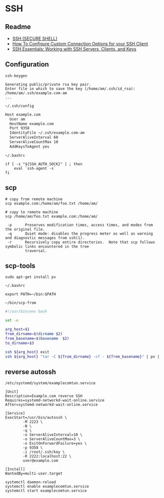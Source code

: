# SSH

## Readme

- [SSH (SECURE SHELL)](https://www.ssh.com/ssh/)
- [How To Configure Custom Connection Options for your SSH Client](https://www.digitalocean.com/community/tutorials/how-to-configure-custom-connection-options-for-your-ssh-client)
- [SSH Essentials: Working with SSH Servers, Clients, and Keys](https://www.digitalocean.com/community/tutorials/ssh-essentials-working-with-ssh-servers-clients-and-keys)

## Configuration

`ssh-keygen`

```
Generating public/private rsa key pair.
Enter file in which to save the key (/home/am/.ssh/id_rsa): /home/am/.ssh/example.com-am
...
```


`~/.ssh/config`

```bash
Host example.com
  User am
  HostName example.com
  Port 9358
  IdentityFile ~/.ssh/example.com-am
  ServerAliveInterval 60
  ServerAliveCountMax 10
  AddKeysToAgent yes
```

`~/.bashrc`

```
if [ -z "${SSH_AUTH_SOCK}" ] ; then
    eval `ssh-agent -s`
fi
```



## scp

```
# copy from remote machine
scp example.com:/home/am/foo.txt /home/am/

# copy to remote machine
scp /home/am/foo.txt example.com:/home/am/
```

```
 -p      Preserves modification times, access times, and modes from the original file.
 -q      Quiet mode: disables the progress meter as well as warning and diagnostic messages from ssh(1).
 -r      Recursively copy entire directories.  Note that scp follows symbolic links encountered in the tree
         traversal.
```

## scp-tools

```
sudo apt-get install pv
```

`~/.bashrc`
```
export PATH=~/bin:$PATH
```

`~/bin/scp-from`

```bash
#!/usr/bin/env bash

set -e

arg_host=$1
from_dirname=$(dirname $2)
from_basename=$(basename  $2)
to_dirname=$3

ssh ${arg_host} exit
ssh ${arg_host} "tar -C ${from_dirname} -cf - ${from_basename}" | pv | tar -xf - -C ${to_dirname}
```
## reverse autossh

`/etc/systemd/system/examplecomtun.service`

```
[Unit]
Description=Example.com reverse SSH
Requires=systemd-networkd-wait-online.service
After=systemd-networkd-wait-online.service

[Service]
ExecStart=/usr/bin/autossh \
        -M 2223 \
        -N \
        -q \
        -o ServerAliveInterval=10 \
        -o ServerAliveCountMax=3 \
        -o ExitOnForwardFailure=yes \
        -p 9358 \
        -i /root/.ssh/key \
        -R 2222:localhost:22 \
        user@example.com

[Install]
WantedBy=multi-user.target
```

```
systemctl daemon-reload
systemctl enable examplecomtun.service
systemctl start examplecomtun.service
```
